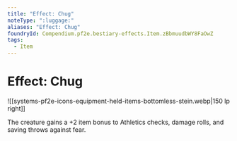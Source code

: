 ```yaml
---
title: "Effect: Chug"
noteType: ":luggage:"
aliases: "Effect: Chug"
foundryId: Compendium.pf2e.bestiary-effects.Item.zBbmuudbWY8FaOwZ
tags:
  - Item
---
```


# Effect: Chug
![[systems-pf2e-icons-equipment-held-items-bottomless-stein.webp|150 lp right]]

The creature gains a +2 item bonus to Athletics checks, damage rolls, and saving throws against fear.
